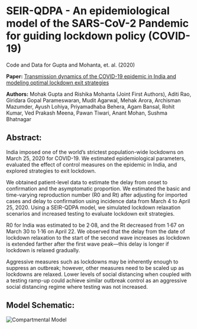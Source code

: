 # SEIR-QDPA - An epidemiological model of the SARS-CoV-2 Pandemic for guiding lockdown policy (COVID-19)
Code and Data for Gupta and Mohanta, et. al. (2020)

**Paper:** [Transmission dynamics of the COVID-19 epidemic in India and modeling optimal lockdown exit strategies](https://www.sciencedirect.com/science/article/pii/S1201971220325224)

**Authors:** Mohak Gupta and Rishika Mohanta (Joint First Authors), Aditi Rao, Giridara Gopal Parameswaran, Mudit Agarwal, Mehak Arora, Archisman Mazumder, Ayush Lohiya, Priyamadhaba Behera, Agam Bansal, Rohit Kumar, Ved Prakash Meena, Pawan Tiwari, Anant Mohan, Sushma Bhatnagar 

## **Abstract:**

India imposed one of the world’s strictest population-wide lockdowns on March 25, 2020 for COVID-19. We estimated epidemiological parameters, evaluated the effect of control measures on the epidemic in India, and explored strategies to exit lockdown.

We obtained patient-level data to estimate the delay from onset to confirmation and the asymptomatic proportion. We estimated the basic and time-varying reproduction number (R0 and Rt) after adjusting for imported cases and delay to confirmation using incidence data from March 4 to April 25, 2020. Using a SEIR-QDPA model, we simulated lockdown relaxation scenarios and increased testing to evaluate lockdown exit strategies.

R0 for India was estimated to be 2·08, and the Rt decreased from 1·67 on March 30 to 1·16 on April 22. We observed that the delay from the date of lockdown relaxation to the start of the second wave increases as lockdown is extended farther after the first wave peak—this delay is longer if lockdown is relaxed gradually.

Aggressive measures such as lockdowns may be inherently enough to suppress an outbreak; however, other measures need to be scaled up as lockdowns are relaxed. Lower levels of social distancing when coupled with a testing ramp-up could achieve similar outbreak control as an aggressive social distancing regime where testing was not increased.

## **Model Schematic:**
![Compartmental Model](https://ars.els-cdn.com/content/image/1-s2.0-S1201971220325224-gr1_lrg.jpg)
